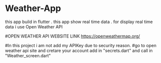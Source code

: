 # Weather-App
this app build in flutter . this app show real time data . for display real time data i use Open Weather API

#OPEN WEATHER API WEBSITE LINK
https://openweathermap.org/

#In this project i am not add my APIKey due to security reason. 
#go to open weather api site and cretare your account add in  "secrets.dart" and call in "Weather_screen.dart"
